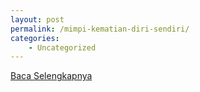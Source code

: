 ```yaml
---
layout: post
permalink: /mimpi-kematian-diri-sendiri/
categories:
    - Uncategorized
---
```


[Baca Selengkapnya](/07)